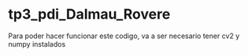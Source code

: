 # tp3_pdi_Dalmau_Rovere
Para poder hacer funcionar este codigo, va a ser necesario tener cv2 y numpy instalados
